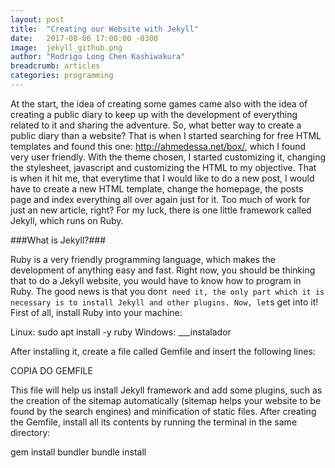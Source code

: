 ```yaml
---
layout: post
title:  "Creating our Website with Jekyll"
date:   2017-08-06 17:00:00 -0300
image:  jekyll_github.png
author: "Rodrigo Long Chen Kashiwakura"
breadcrumb: articles
categories: programming
---
```


At the start, the idea of creating some games came also with the idea of creating a public diary to keep up with the development of everything related to it and sharing the adventure. So, what better way to create a public diary than a website? That is when I started searching for free HTML templates and found this one: http://ahmedessa.net/box/, which I found very user friendly. With the theme chosen, I started customizing it, changing the stylesheet, javascript and customizing the HTML to my objective. That is when it hit me, that everytime that I would like to do a new post, I would have to create a new HTML template, change the homepage, the posts page and index everything all over again just for it. Too much of work for just an new article, right? For my luck, there is one little framework called Jekyll, which runs on Ruby.

###What is Jekyll?###

Ruby is a very friendly programming language, which makes the development of anything easy and fast. Right now, you should be thinking that to do a Jekyll website, you would have to know how to program in Ruby. The good news is that you don`t need it, the only part which it is necessary is to install Jekyll and other plugins. Now, let`s get into it! First of all, install Ruby into your machine:

Linux: sudo apt install -y ruby
Windows: ___instalador

After installing it, create a file called Gemfile and insert the following lines:

COPIA DO GEMFILE

This file will help us install Jekyll framework and add some plugins, such as the creation of the sitemap automatically (sitemap helps your website to be found by the search engines) and minification of static files. After creating the Gemfile, install all its contents by running the terminal in the same directory:

gem install bundler
bundle install